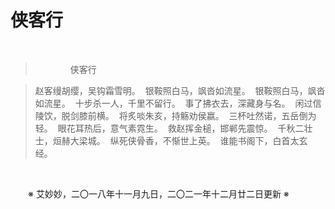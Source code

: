 # 侠客行

&emsp;&emsp;

>&emsp;&emsp;&emsp;&emsp;侠客行

>赵客缦胡缨，吴钩霜雪明。&nbsp;
>银鞍照白马，飒沓如流星。&nbsp;
>银鞍照白马，飒沓如流星。&nbsp;
>十步杀一人，千里不留行。&nbsp;
>事了拂衣去，深藏身与名。&nbsp;
>闲过信陵饮，脱剑膝前横。&nbsp;
>将炙啖朱亥，持觞劝侯嬴。&nbsp;
>三杯吐然诺，五岳倒为轻。&nbsp;
>眼花耳热后，意气素霓生。&nbsp;
>救赵挥金槌，邯郸先震惊。&nbsp;
>千秋二壮士，烜赫大梁城。&nbsp;
>纵死侠骨香，不惭世上英。&nbsp;
>谁能书阁下，白首太玄经。&nbsp;

&emsp;&emsp;

&emsp;&emsp;※ 艾妙妙，二〇一八年十一月九日，二〇二一年十二月廿二日更新 ※